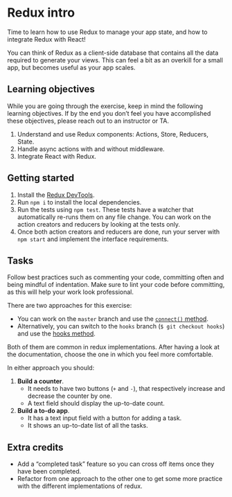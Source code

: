 # Redux intro

Time to learn how to use Redux to manage your app state, and how to integrate Redux with React!

You can think of Redux as a client-side database that contains all the data required to generate your views. This can feel a bit as an overkill for a small app, but becomes useful as your app scales.

## Learning objectives

While you are going through the exercise, keep in mind the following learning objectives. If by the end you don’t feel you have accomplished these objectives, please reach out to an instructor or TA.

1. Understand and use Redux components: Actions, Store, Reducers, State.
2. Handle async actions with and without middleware.
3. Integrate React with Redux.

## Getting started

1. Install the [Redux DevTools](https://chrome.google.com/webstore/detail/redux-devtools/lmhkpmbekcpmknklioeibfkpmmfibljd).
2. Run `npm i` to install the local dependencies.
3. Run the tests using `npm test`. These tests have a watcher that automatically re-runs them on any file change. You can work on the action creators and reducers by looking at the tests only.
4. Once both action creators and reducers are done, run your server with `npm start` and implement the interface requirements.

## Tasks

Follow best practices such as commenting your code, committing often and being mindful of indentation. Make sure to lint your code before committing, as this will help your work look professional.

There are two approaches for this exercise:

- You can work on the `master` branch and use the [`connect()` method](https://react-redux.js.org/api/connect).
- Alternatively, you can switch to the `hooks` branch (`$ git checkout hooks`) and use the [hooks method](https://react-redux.js.org/api/hooks).

Both of them are common in redux implementations. After having a look at the documentation, choose the one in which you feel more comfortable.

In either approach you should:

1. **Build a counter**.
   - It needs to have two buttons (`+` and `-`), that respectively increase and decrease the counter by one.
   - A text field should display the up-to-date count.
2. **Build a to-do app**.
   - It has a text input field with a button for adding a task.
   - It shows an up-to-date list of all the tasks.

## Extra credits

- Add a “completed task” feature so you can cross off items once they have been completed.
- Refactor from one approach to the other one to get some more practice with the different implementations of redux.
